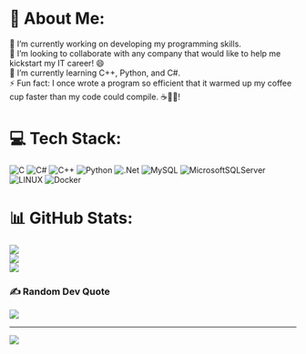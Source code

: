 # 💫 About Me:
🔭 I’m currently working on developing my programming skills.<br>👯 I’m looking to collaborate with any company that would like to help me kickstart my IT career! 😄<br>🌱 I’m currently learning C++, Python, and C#.<br>⚡ Fun fact: I once wrote a program so efficient that it warmed up my coffee cup faster than my code could compile. ☕💨🚀!


# 💻 Tech Stack:
![C](https://img.shields.io/badge/c-%2300599C.svg?style=for-the-badge&logo=c&logoColor=white) ![C#](https://img.shields.io/badge/c%23-%23239120.svg?style=for-the-badge&logo=c-sharp&logoColor=white) ![C++](https://img.shields.io/badge/c++-%2300599C.svg?style=for-the-badge&logo=c%2B%2B&logoColor=white) ![Python](https://img.shields.io/badge/python-3670A0?style=for-the-badge&logo=python&logoColor=ffdd54) ![.Net](https://img.shields.io/badge/.NET-5C2D91?style=for-the-badge&logo=.net&logoColor=white) ![MySQL](https://img.shields.io/badge/mysql-%2300f.svg?style=for-the-badge&logo=mysql&logoColor=white) ![MicrosoftSQLServer](https://img.shields.io/badge/Microsoft%20SQL%20Sever-CC2927?style=for-the-badge&logo=microsoft%20sql%20server&logoColor=white) ![LINUX](https://img.shields.io/badge/Linux-FCC624?style=for-the-badge&logo=linux&logoColor=black) ![Docker](https://img.shields.io/badge/docker-%230db7ed.svg?style=for-the-badge&logo=docker&logoColor=white)
# 📊 GitHub Stats:
![](https://github-readme-stats.vercel.app/api?username=wojtvss&theme=dark&hide_border=false&include_all_commits=false&count_private=false)<br/>
![](https://github-readme-streak-stats.herokuapp.com/?user=wojtvss&theme=dark&hide_border=false)<br/>
![](https://github-readme-stats.vercel.app/api/top-langs/?username=wojtvss&theme=dark&hide_border=false&include_all_commits=false&count_private=false&layout=compact)

### ✍️ Random Dev Quote
![](https://quotes-github-readme.vercel.app/api?type=horizontal&theme=radical)

---
[![](https://visitcount.itsvg.in/api?id=wojtvss&icon=0&color=0)](https://visitcount.itsvg.in)

<!-- Proudly created with GPRM ( https://gprm.itsvg.in ) -->
